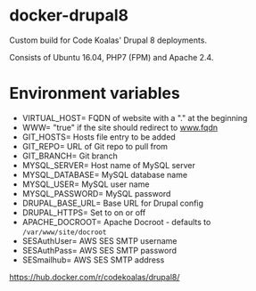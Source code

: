 # docker-drupal8

Custom build for Code Koalas' Drupal 8 deployments.  

Consists of Ubuntu 16.04, PHP7 (FPM) and Apache 2.4.

# Environment variables
* VIRTUAL_HOST= FQDN of website with a "." at the beginning
* WWW= "true" if the site should redirect to www.fqdn
* GIT_HOSTS= Hosts file entry to be added
* GIT_REPO= URL of Git repo to pull from
* GIT_BRANCH= Git branch
* MYSQL_SERVER= Host name of MySQL server
* MYSQL_DATABASE= MySQL database name
* MYSQL_USER= MySQL user name
* MYSQL_PASSWORD= MySQL password
* DRUPAL_BASE_URL= Base URL for Drupal config
* DRUPAL_HTTPS= Set to on or off
* APACHE_DOCROOT= Apache Docroot - defaults to `/var/www/site/docroot`
* SESAuthUser= AWS SES SMTP username
* SESAuthPass= AWS SES SMTP password
* SESmailhub= AWS SES SMTP address

https://hub.docker.com/r/codekoalas/drupal8/

